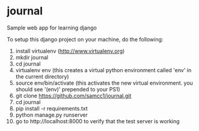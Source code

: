 journal
=======

Sample web app for learning django


To setup this django project on your machine, do the following:

1. install virtualenv (http://www.virtualenv.org)
2. mkdir journal
3. cd journal
4. virtualenv env (this creates a virtual python environment called 'env' in the current directory)
5. source env/bin/activate (this activates the new virtual environment.  you should see '(env)' prepended to your PS1)
6. git clone https://github.com/samcc1/journal.git
7. cd journal
8. pip install -r requirements.txt
9. python manage.py runserver
10. go to http://localhost:8000 to verify that the test server is working



